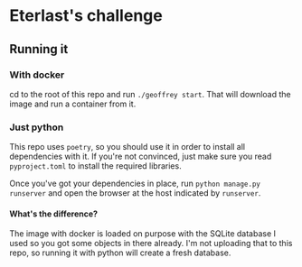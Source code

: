# Eterlast's challenge
## Running it
### With docker
cd to the root of this repo and run `./geoffrey start`. That will download the image and run a container from it.

### Just python
This repo uses `poetry`, so you should use it in order to install all dependencies with it. If you're not convinced, just make sure you read `pyproject.toml` to install the required libraries.

Once you've got your dependencies in place, run `python manage.py runserver` and open the browser at the host indicated by `runserver`.

#### What's the difference?
The image with docker is loaded on purpose with the SQLite database I used so you got some objects in there already. I'm not uploading that to this repo, so running it with python will create a fresh database.

